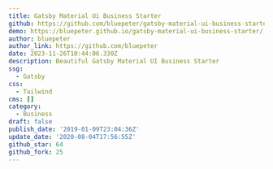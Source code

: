 ```yaml
---
title: Gatsby Material Ui Business Starter
github: https://github.com/bluepeter/gatsby-material-ui-business-starter
demo: https://bluepeter.github.io/gatsby-material-ui-business-starter/
author: bluepeter
author_link: https://github.com/bluepeter
date: 2023-11-26T10:44:06.330Z
description: Beautiful Gatsby Material UI Business Starter
ssg:
  - Gatsby
css:
  - Tailwind
cms: []
category:
  - Business
draft: false
publish_date: '2019-01-09T23:04:36Z'
update_date: '2020-08-04T17:56:55Z'
github_star: 64
github_fork: 25
---
```


